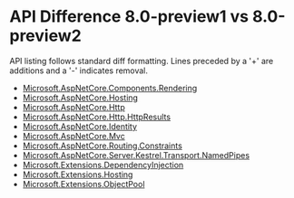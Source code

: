 # API Difference 8.0-preview1 vs 8.0-preview2

API listing follows standard diff formatting.
Lines preceded by a '+' are additions and a '-' indicates removal.

* [Microsoft.AspNetCore.Components.Rendering](8.0-preview2_Microsoft.AspNetCore.Components.Rendering.md)
* [Microsoft.AspNetCore.Hosting](8.0-preview2_Microsoft.AspNetCore.Hosting.md)
* [Microsoft.AspNetCore.Http](8.0-preview2_Microsoft.AspNetCore.Http.md)
* [Microsoft.AspNetCore.Http.HttpResults](8.0-preview2_Microsoft.AspNetCore.Http.HttpResults.md)
* [Microsoft.AspNetCore.Identity](8.0-preview2_Microsoft.AspNetCore.Identity.md)
* [Microsoft.AspNetCore.Mvc](8.0-preview2_Microsoft.AspNetCore.Mvc.md)
* [Microsoft.AspNetCore.Routing.Constraints](8.0-preview2_Microsoft.AspNetCore.Routing.Constraints.md)
* [Microsoft.AspNetCore.Server.Kestrel.Transport.NamedPipes](8.0-preview2_Microsoft.AspNetCore.Server.Kestrel.Transport.NamedPipes.md)
* [Microsoft.Extensions.DependencyInjection](8.0-preview2_Microsoft.Extensions.DependencyInjection.md)
* [Microsoft.Extensions.Hosting](8.0-preview2_Microsoft.Extensions.Hosting.md)
* [Microsoft.Extensions.ObjectPool](8.0-preview2_Microsoft.Extensions.ObjectPool.md)
